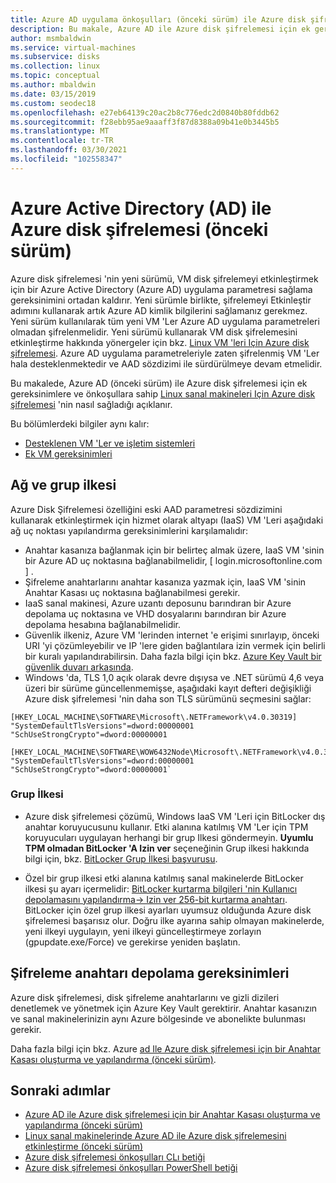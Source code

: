 ```yaml
---
title: Azure AD uygulama önkoşulları (önceki sürüm) ile Azure disk şifrelemesi
description: Bu makale, Azure AD ile Azure disk şifrelemesi için ek gereksinimlere ve önkoşullara sahip Linux sanal makineleri için Azure disk şifrelemesi 'ne ek niteliğindedir.
author: msmbaldwin
ms.service: virtual-machines
ms.subservice: disks
ms.collection: linux
ms.topic: conceptual
ms.author: mbaldwin
ms.date: 03/15/2019
ms.custom: seodec18
ms.openlocfilehash: e27eb64139c20ac2b8c776edc2d0840b80fddb62
ms.sourcegitcommit: f28ebb95ae9aaaff3f87d8388a09b41e0b3445b5
ms.translationtype: MT
ms.contentlocale: tr-TR
ms.lasthandoff: 03/30/2021
ms.locfileid: "102558347"
---
```

# <a name="azure-disk-encryption-with-azure-active-directory-ad-previous-release"></a>Azure Active Directory (AD) ile Azure disk şifrelemesi (önceki sürüm)

Azure disk şifrelemesi 'nin yeni sürümü, VM disk şifrelemeyi etkinleştirmek için bir Azure Active Directory (Azure AD) uygulama parametresi sağlama gereksinimini ortadan kaldırır. Yeni sürümle birlikte, şifrelemeyi Etkinleştir adımını kullanarak artık Azure AD kimlik bilgilerini sağlamanız gerekmez. Yeni sürüm kullanılarak tüm yeni VM 'Ler Azure AD uygulama parametreleri olmadan şifrelenmelidir. Yeni sürümü kullanarak VM disk şifrelemesini etkinleştirme hakkında yönergeler için bkz. [Linux VM 'leri Için Azure disk şifrelemesi](disk-encryption-overview.md). Azure AD uygulama parametreleriyle zaten şifrelenmiş VM 'Ler hala desteklenmektedir ve AAD sözdizimi ile sürdürülmeye devam etmelidir.

Bu makalede, Azure AD (önceki sürüm) ile Azure disk şifrelemesi için ek gereksinimlere ve önkoşullara sahip [Linux sanal makineleri Için Azure disk şifrelemesi](disk-encryption-overview.md) 'nin nasıl sağladığı açıklanır.

Bu bölümlerdeki bilgiler aynı kalır:

- [Desteklenen VM 'Ler ve işletim sistemleri](disk-encryption-overview.md#supported-vms-and-operating-systems)
- [Ek VM gereksinimleri](disk-encryption-overview.md#additional-vm-requirements)


## <a name="networking-and-group-policy"></a>Ağ ve grup ilkesi

Azure Disk Şifrelemesi özelliğini eski AAD parametresi sözdizimini kullanarak etkinleştirmek için hizmet olarak altyapı (IaaS) VM 'Leri aşağıdaki ağ uç noktası yapılandırma gereksinimlerini karşılamalıdır: 
  - Anahtar kasanıza bağlanmak için bir belirteç almak üzere, IaaS VM 'sinin bir Azure AD uç noktasına bağlanabilmelidir, \[ login.microsoftonline.com \] .
  - Şifreleme anahtarlarını anahtar kasanıza yazmak için, IaaS VM 'sinin Anahtar Kasası uç noktasına bağlanabilmesi gerekir.
  - IaaS sanal makinesi, Azure uzantı deposunu barındıran bir Azure depolama uç noktasına ve VHD dosyalarını barındıran bir Azure depolama hesabına bağlanabilmelidir.
  -  Güvenlik ilkeniz, Azure VM 'lerinden internet 'e erişimi sınırlayıp, önceki URI 'yi çözümleyebilir ve IP 'lere giden bağlantılara izin vermek için belirli bir kuralı yapılandırabilirsin. Daha fazla bilgi için bkz. [Azure Key Vault bir güvenlik duvarı arkasında](../../key-vault/general/access-behind-firewall.md).
  - Windows 'da, TLS 1,0 açık olarak devre dışıysa ve .NET sürümü 4,6 veya üzeri bir sürüme güncellenmemişse, aşağıdaki kayıt defteri değişikliği Azure disk şifrelemesi 'nin daha son TLS sürümünü seçmesini sağlar:

  ```config-registry
  [HKEY_LOCAL_MACHINE\SOFTWARE\Microsoft\.NETFramework\v4.0.30319]
  "SystemDefaultTlsVersions"=dword:00000001
  "SchUseStrongCrypto"=dword:00000001
    
  [HKEY_LOCAL_MACHINE\SOFTWARE\WOW6432Node\Microsoft\.NETFramework\v4.0.30319]
  "SystemDefaultTlsVersions"=dword:00000001
  "SchUseStrongCrypto"=dword:00000001` 
  ```

### <a name="group-policy"></a>Grup İlkesi
 - Azure disk şifrelemesi çözümü, Windows IaaS VM 'Leri için BitLocker dış anahtar koruyucusunu kullanır. Etki alanına katılmış VM 'Ler için TPM koruyucuları uygulayan herhangi bir grup Ilkesi göndermeyin. **Uyumlu TPM olmadan BitLocker 'A Izin ver** seçeneğinin Grup ilkesi hakkında bilgi için, bkz. [BitLocker Grup İlkesi başvurusu](/windows/security/information-protection/bitlocker/bitlocker-group-policy-settings#bkmk-unlockpol1).

- Özel bir grup ilkesi etki alanına katılmış sanal makinelerde BitLocker ilkesi şu ayarı içermelidir: [BitLocker kurtarma bilgileri 'nin Kullanıcı depolamasını yapılandırma-> Izin ver 256-bit kurtarma anahtarı](/windows/security/information-protection/bitlocker/bitlocker-group-policy-settings). BitLocker için özel grup ilkesi ayarları uyumsuz olduğunda Azure disk şifrelemesi başarısız olur. Doğru ilke ayarına sahip olmayan makinelerde, yeni ilkeyi uygulayın, yeni ilkeyi güncelleştirmeye zorlayın (gpupdate.exe/Force) ve gerekirse yeniden başlatın. 

## <a name="encryption-key-storage-requirements"></a>Şifreleme anahtarı depolama gereksinimleri 

Azure disk şifrelemesi, disk şifreleme anahtarlarını ve gizli dizileri denetlemek ve yönetmek için Azure Key Vault gerektirir. Anahtar kasanızın ve sanal makinelerinizin aynı Azure bölgesinde ve abonelikte bulunması gerekir.

Daha fazla bilgi için bkz. Azure [ad Ile Azure disk şifrelemesi için bir Anahtar Kasası oluşturma ve yapılandırma (önceki sürüm)](disk-encryption-key-vault-aad.md).
 
## <a name="next-steps"></a>Sonraki adımlar

- [Azure AD ile Azure disk şifrelemesi için bir Anahtar Kasası oluşturma ve yapılandırma (önceki sürüm)](disk-encryption-key-vault-aad.md)
- [Linux sanal makinelerinde Azure AD ile Azure disk şifrelemesini etkinleştirme (önceki sürüm)](disk-encryption-linux-aad.md)
- [Azure disk şifrelemesi önkoşulları CLı betiği](https://github.com/ejarvi/ade-cli-getting-started)
- [Azure disk şifrelemesi önkoşulları PowerShell betiği](https://github.com/Azure/azure-powershell/tree/master/src/Compute/Compute/Extension/AzureDiskEncryption/Scripts)

